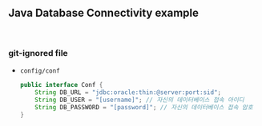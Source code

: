 ## Java Database Connectivity example 

<br/>

### git-ignored file
- `config/conf`
    ```java
    public interface Conf {
        String DB_URL = "jdbc:oracle:thin:@server:port:sid";
        String DB_USER = "[username]"; // 자신의 데이터베이스 접속 아이디
        String DB_PASSWORD = "[password]"; // 자신의 데이터베이스 접속 암호
    }
    ```
